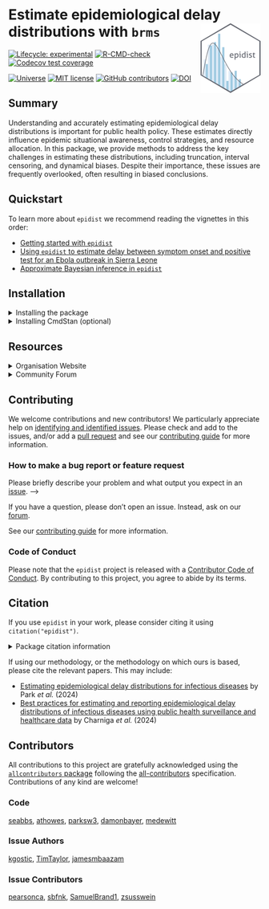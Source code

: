 
# Estimate epidemiological delay distributions with `brms`<a href='https://epidist.epinowcast.org'><img src='man/figures/logo.png' align="right" height="139" /></a>

<!-- badges: start -->

[![Lifecycle:
experimental](https://img.shields.io/badge/lifecycle-experimental-orange.svg)](https://www.tidyverse.org/lifecycle/#experimental)
[![R-CMD-check](https://github.com/epinowcast/epidist/actions/workflows/R-CMD-check.yaml/badge.svg?branch=main)](https://github.com/epinowcast/epidist/actions/workflows/R-CMD-check.yaml)
[![Codecov test
coverage](https://codecov.io/gh/epinowcast/epidist/branch/main/graph/badge.svg)](https://app.codecov.io/gh/epinowcast/epidist)

[![Universe](https://epinowcast.r-universe.dev/badges/epidist)](https://epinowcast.r-universe.dev/epidist)
[![MIT
license](https://img.shields.io/badge/License-MIT-blue.svg)](https://github.com/epinowcast/epidist/blob/master/LICENSE.md/)
[![GitHub
contributors](https://img.shields.io/github/contributors/epinowcast/epidist)](https://github.com/epinowcast/epidist/graphs/contributors)
[![DOI](https://zenodo.org/badge/DOI/10.5281/zenodo.14213017.svg)](https://doi.org/10.5281/zenodo.14213017)
<!-- badges: end -->

## Summary

Understanding and accurately estimating epidemiological delay
distributions is important for public health policy. These estimates
directly influence epidemic situational awareness, control strategies,
and resource allocation. In this package, we provide methods to address
the key challenges in estimating these distributions, including
truncation, interval censoring, and dynamical biases. Despite their
importance, these issues are frequently overlooked, often resulting in
biased conclusions.

## Quickstart

To learn more about `epidist` we recommend reading the vignettes in this
order:

  - [Getting started with
    `epidist`](https://epidist.epinowcast.org/articles/epidist.html)
  - [Using `epidist` to estimate delay between symptom onset and
    positive test for an Ebola outbreak in Sierra
    Leone](https://epidist.epinowcast.org/articles/ebola.html)
  - [Approximate Bayesian inference in
    `epidist`](https://epidist.epinowcast.org/articles/approx-inference.html)

## Installation

<details>

<summary>Installing the package</summary>

You can install the latest released version using the normal `R`
function, though you need to point to `r-universe` instead of CRAN:

``` r
install.packages(
  "epidist",
  repos = "https://epinowcast.r-universe.dev"
)
```

Alternatively, you can use the [`remotes`
package](https://remotes.r-lib.org/) to install the development version
from Github (warning\! this version may contain breaking changes and/or
bugs):

``` r
remotes::install_github(
  file.path("epinowcast", "epidist"),
  dependencies = TRUE
)
```

Similarly, you can install historical versions by specifying the release
tag (e.g. this installs
[`0.1.0`](https://github.com/epinowcast/epidist/releases/tag/v0.1.0)):
–\>

``` r
remotes::install_github(
  file.path("epinowcast", "epidist"),
  dependencies = TRUE, ref = "v0.1.0"
)
```

*Note: You can also use that last approach to install a specific commit
if needed, e.g. if you want to try out a specific unreleased feature,
but not the absolute latest developmental version.*

</details>

<details>

<summary>Installing CmdStan (optional)</summary>

By default `epidist` uses the `rstan` package for fitting models. If you
wish to use the `cmdstanr` package instead, you will need to install
[CmdStan](https://mc-stan.org/users/interfaces/cmdstan), which also
entails having a suitable C++ toolchain setup. We recommend using the
[`cmdstanr` package](https://mc-stan.org/cmdstanr/) to manage CmdStan.
The Stan team provides instructions in the [*Getting started with
`cmdstanr`*](https://mc-stan.org/cmdstanr/articles/cmdstanr.html)
vignette, with other details and support at the [package
site](https://mc-stan.org/cmdstanr/), but the brief version is:

``` r
# if you have not yet installed `epidist`, or you installed it without
# `Suggests` dependencies
install.packages(
  "cmdstanr",
  repos = c("https://mc-stan.org/r-packages/", getOption("repos"))
)

# once `cmdstanr` is installed
cmdstanr::install_cmdstan()
```

*Note: You can speed up CmdStan installation using the `cores` argument.
If you are installing a particular version of `epidist`, you may also
need to install a past version of CmdStan, which you can do with the
`version` argument.*

</details>

## Resources

<details>

<summary>Organisation Website</summary>

Our [organisation website](https://www.epinowcast.org/) includes links
to other resources, [guest posts](https://www.epinowcast.org/blog.html),
and [seminar schedule](https://www.epinowcast.org/seminars.html) for
both upcoming and past recordings.

</details>

<details>

<summary>Community Forum</summary>

Our [community forum](https://community.epinowcast.org/) has areas for
[question and answer](https://community.epinowcast.org/c/interface/15)
and [considering new methods and
tools](https://community.epinowcast.org/c/projects/11), among others. If
you are generally interested in real-time analysis of infectious
disease, you may find this useful even if do not use `epidist`.

</details>

## Contributing

We welcome contributions and new contributors\! We particularly
appreciate help on [identifying and identified
issues](https://github.com/epinowcast/epidist/issues). Please check and
add to the issues, and/or add a [pull
request](https://github.com/epinowcast/epidist/pulls) and see our
[contributing guide](CONTRIBUTING.md) for more information.

### How to make a bug report or feature request

Please briefly describe your problem and what output you expect in an
[issue](https://github.com/epinowcast/epidist/issues). –\>

If you have a question, please don’t open an issue. Instead, ask on our
[forum](https://community.epinowcast.org/).

See our [contributing guide](CONTRIBUTING.md) for more information.

### Code of Conduct

Please note that the `epidist` project is released with a [Contributor
Code of Conduct](CODE_OF_CONDUCT.md). By contributing to this project,
you agree to abide by its terms.

## Citation

If you use `epidist` in your work, please consider citing it using
`citation("epidist")`.

<details>

<summary>Package citation information</summary>

``` r
citation("epidist")
To cite package 'epidist' in publications use:

  Park S, Sam Abbott, Adam Howes (NULL). _epidist: Estimate
  epidemiological delay distributions for infectious diseases_.
  doi:10.5281/zenodo.5637165 <https://doi.org/10.5281/zenodo.5637165>.

A BibTeX entry for LaTeX users is

  @Manual{,
    title = {epidist: Estimate epidemiological delay distributions for infectious diseases},
    author = {Sang Woo Park and {Sam Abbott} and {Adam Howes}},
    year = {NULL},
    doi = {10.5281/zenodo.5637165},
  }
```

</details>

If using our methodology, or the methodology on which ours is based,
please cite the relevant papers. This may include:

  - [Estimating epidemiological delay distributions for infectious
    diseases](https://www.medrxiv.org/content/10.1101/2024.01.12.24301247v1)
    by Park *et al.* (2024)
  - [Best practices for estimating and reporting epidemiological delay
    distributions of infectious diseases using public health
    surveillance and healthcare
    data](https://journals.plos.org/ploscompbiol/article?id=10.1371/journal.pcbi.1012520)
    by Charniga *et al.* (2024)

## Contributors

<!-- ALL-CONTRIBUTORS-LIST:START - Do not remove or modify this section -->

<!-- prettier-ignore-start -->

<!-- markdownlint-disable -->

All contributions to this project are gratefully acknowledged using the
[`allcontributors`
package](https://github.com/ropenscilabs/allcontributors) following the
[all-contributors](https://allcontributors.org) specification.
Contributions of any kind are welcome\!

### Code

<a href="https://github.com/epinowcast/epidist/commits?author=seabbs">seabbs</a>,
<a href="https://github.com/epinowcast/epidist/commits?author=athowes">athowes</a>,
<a href="https://github.com/epinowcast/epidist/commits?author=parksw3">parksw3</a>,
<a href="https://github.com/epinowcast/epidist/commits?author=damonbayer">damonbayer</a>,
<a href="https://github.com/epinowcast/epidist/commits?author=medewitt">medewitt</a>

### Issue Authors

<a href="https://github.com/epinowcast/epidist/issues?q=is%3Aissue+author%3Akgostic">kgostic</a>,
<a href="https://github.com/epinowcast/epidist/issues?q=is%3Aissue+author%3ATimTaylor">TimTaylor</a>,
<a href="https://github.com/epinowcast/epidist/issues?q=is%3Aissue+author%3Ajamesmbaazam">jamesmbaazam</a>

### Issue Contributors

<a href="https://github.com/epinowcast/epidist/issues?q=is%3Aissue+commenter%3Apearsonca">pearsonca</a>,
<a href="https://github.com/epinowcast/epidist/issues?q=is%3Aissue+commenter%3Asbfnk">sbfnk</a>,
<a href="https://github.com/epinowcast/epidist/issues?q=is%3Aissue+commenter%3ASamuelBrand1">SamuelBrand1</a>,
<a href="https://github.com/epinowcast/epidist/issues?q=is%3Aissue+commenter%3Azsusswein">zsusswein</a>

<!-- markdownlint-enable -->

<!-- prettier-ignore-end -->

<!-- ALL-CONTRIBUTORS-LIST:END -->
